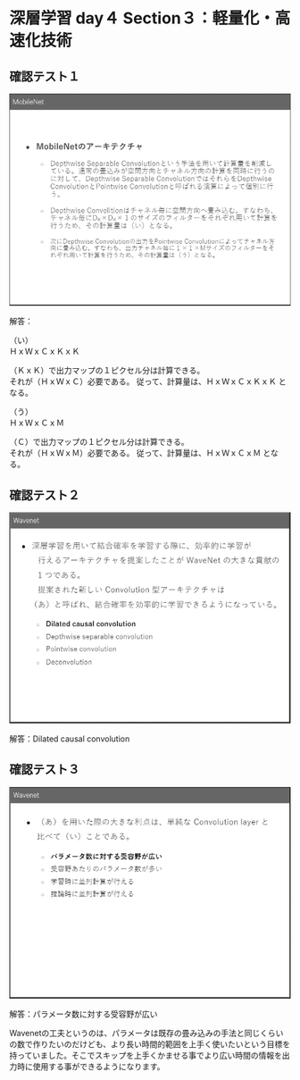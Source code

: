 # 深層学習 day４ Section３：軽量化・高速化技術

## 確認テスト１

<p align="center">
    <img src="https://github.com/ontheroad2021/RabbitChallenge/blob/main/images/4_2_3_2_Review_Test_01.png"> 
</p>

解答：

（い）  
ＨｘＷｘＣｘＫｘＫ  

（ＫｘＫ）で出力マップの１ピクセル分は計算できる。  
それが（ＨｘＷｘＣ）必要である。
従って、計算量は、ＨｘＷｘＣｘＫｘＫ となる。 


（う）  
ＨｘＷｘＣｘＭ  

（Ｃ）で出力マップの１ピクセル分は計算できる。  
それが（ＨｘＷｘＭ）必要である。
従って、計算量は、ＨｘＷｘＣｘＭ となる。 

## 確認テスト２

<p align="center">
    <img src="https://github.com/ontheroad2021/RabbitChallenge/blob/main/images/4_2_3_2_Review_Test_02.png"> 
</p>

解答：Dilated causal convolution

## 確認テスト３

<p align="center">
    <img src="https://github.com/ontheroad2021/RabbitChallenge/blob/main/images/4_2_3_2_Review_Test_03.png"> 
</p>

解答：パラメータ数に対する受容野が広い  

Wavenetの工夫というのは、パラメータは既存の畳み込みの手法と同じくらいの数で作りたいのだけども、より長い時間的範囲を上手く使いたいという目標を持っていました。そこでスキップを上手くかませる事でより広い時間の情報を出力時に使用する事ができるようになります。
